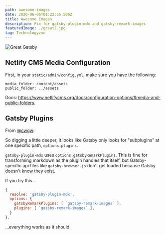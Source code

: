 ```yaml
---
path: awesome-images
date: 2020-06-06T01:22:55.506Z
title: Awesome Images
description: Fix for gatsby-plugin-mdx and gatsby-remark-images
featuredImage: ./great2.jpg
tag: Technologyzxc
---
```

![Great Gatsby](/../assets/great2.jpg "Great Gatsby")

## Netlify CMS Media Configuration

First, in your `static/admin/config.yml`, make sure you have the following:

```
media_folder: content/assets
public_folder: ../assets
```

Docs: https://www.netlifycms.org/docs/configuration-options/#media-and-public-folders.

## Gatsby Plugins

From [@cwgw](https://github.com/cwgw):

So digging a little deeper, it looks like Gatsby only looks for "subplugins" at one specific path, `options.plugins`.

`gatsby-plugin-mdx` uses `options.gatsbyRemarkPlugins`. This is fine for transforming markdown as the plugin handles that itself, but Gatsby-specific api files like `gatsby-browser.js` don't get loaded because Gatsby doesn't know they exist.

If you try this…

```javascript
{
  resolve: 'gatsby-plugin-mdx',
  options: {
    gatsbyRemarkPlugins: [ `gatsby-remark-images` ],
    plugins: [ `gatsby-remark-images` ],
  }
},
```

…everything works as it should.
